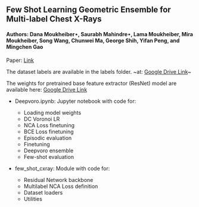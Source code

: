 ## Few Shot Learning Geometric Ensemble for Multi-label Chest X-Rays
#### Authors: Dana Moukheiber⋆, Saurabh Mahindre⋆, Lama Moukheiber, Mira Moukheiber, Song Wang, Chunwei Ma, George Shih, Yifan Peng, and Mingchen Gao

Paper: [Link](https://link.springer.com/chapter/10.1007/978-3-031-17027-0_12)

The dataset labels are available in the labels folder. ~at: [Google Drive Link](https://drive.google.com/drive/folders/14sE39WIgymO059VhWcv4aj0wf8SzrOT9?usp=sharing)~

The weights for pretrained base feature extractor (ResNet) model are available here: [Google Drive Link](https://drive.google.com/file/d/1h0NG_VlF7Ha-IUbq5wAWzIL5Cdz8COY6/view?usp=sharing)

- Deepvoro.ipynb: Jupyter notebook with code for:
  - Loading model weights
  - DC Voronoi LR
  - NCA Loss finetuning
  - BCE Loss finetuning
  - Episodic evaluation
  - Finetuning
  - Deepvoro ensemble
  - Few-shot evaluation
  
- few_shot_cxray: Module with code for:
  - Residual Network backbone
  - Multilabel NCA Loss definition
  - Dataset loaders
  - Utilities
